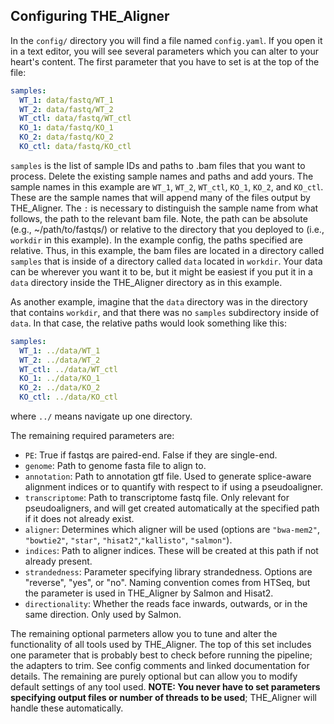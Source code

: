 ## Configuring THE_Aligner

In the `config/` directory you will find a file named `config.yaml`. If you open it in a text editor, you will see several parameters which you can alter to your heart's content. The first parameter that you have to set is at the top of the file:

``` yaml
samples:
  WT_1: data/fastq/WT_1
  WT_2: data/fastq/WT_2
  WT_ctl: data/fastq/WT_ctl
  KO_1: data/fastq/KO_1
  KO_2: data/fastq/KO_2
  KO_ctl: data/fastq/KO_ctl
```
`samples` is the list of sample IDs and paths to .bam files that you want to process. Delete the existing sample names and paths and add yours. The sample names in this example are `WT_1`, `WT_2`, `WT_ctl`, `KO_1`, `KO_2`, and `KO_ctl`. These are the sample names that will append many of the files output by THE_Aligner. The `:` is necessary to distinguish the sample name from what follows, the path to the relevant bam file. Note, the path can be absolute (e.g., ~/path/to/fastqs/) or relative to the directory that you deployed to (i.e., `workdir` in this example). In the example config, the paths specified are relative. Thus, in this example, the bam files are located in a directory called `samples` that is inside of a directory called `data` located in `workdir`. Your data can be wherever you want it to be, but it might be easiest if you put it in a `data` directory inside the THE_Aligner directory as in this example. 

As another example, imagine that the `data` directory was in the directory that contains `workdir`, and that there was no `samples` subdirectory inside of `data`. In that case, the relative paths would look something like this:

``` yaml
samples:
  WT_1: ../data/WT_1
  WT_2: ../data/WT_2
  WT_ctl: ../data/WT_ctl
  KO_1: ../data/KO_1
  KO_2: ../data/KO_2
  KO_ctl: ../data/KO_ctl
```
where `../` means navigate up one directory. 

The remaining required parameters are:

* `PE`: True if fastqs are paired-end. False if they are single-end.
* `genome`: Path to genome fasta file to align to.
* `annotation`: Path to annotation gtf file. Used to generate splice-aware alignment indices or to quantify with respect to if using a pseudoaligner.
* `transcriptome`: Path to transcriptome fastq file. Only relevant for pseudoaligners, and will get created automatically at the specified path if it does not already exist.
* `aligner`: Determines which aligner will be used (options are `"bwa-mem2"`, `"bowtie2"`, `"star"`, `"hisat2"`,`"kallisto"`, `"salmon"`).
* `indices`: Path to aligner indices. These will be created at this path if not already present.
* `strandedness`: Parameter specifying library strandedness. Options are "reverse", "yes", or "no". Naming convention comes from HTSeq, but the parameter is used in THE_Aligner by Salmon and Hisat2.
* `directionality`: Whether the reads face inwards, outwards, or in the same direction. Only used by Salmon.

 The remaining optional parmeters allow you to tune and alter the functionality of all tools used by THE_Aligner. The top of this set includes one parameter that is probably best to check before running the pipeline; the adapters to trim. See config comments and linked documentation for details. The remaining are purely optional but can allow you to modify default settings of any tool used. **NOTE: You never have to set parameters specifying output files or number of threads to be used**; THE_Aligner will handle these automatically.
